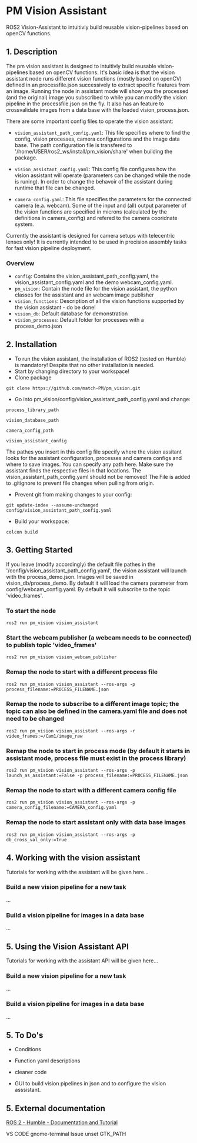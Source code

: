 # PM Vision Assistant
ROS2 Vision-Assistant to intuitivly build reusable vision-pipelines based on openCV functions.
## 1. Description
The pm vision assistant is designed to intuitivly build reusable vision-pipelines based on openCV functions. It's basic idea is that the vision assistant node runs different vision functions (mostly based on openCV) defined in an processfile.json successively to extract specific features from an image. Running the node in assistant mode will show you the processed (and the original) image you subscribed to while you can modify the vision pipeline in the processfile.json on the fly. It also has an feature to crossvalidate images from a data base with the loaded vision_process.json. 

There are some important config files to operate the vision assistant:
* `vision_assistant_path_config.yaml`: This file specifies where to find the config, vision processes, camera configurations and the image data base. The path configuration file is transfered to '/home/USER/ros2_ws/install/pm_vision/share' when building the package. 

* `vision_assistant_config.yaml`: This config file configures how the vision assistant will operate (parameters can be changed while the node is runing). In order to change the behavoir of the assistant during runtime that file can be changed.

* `camera_config.yaml`: This file specifies the parameters for the connected camera (e.a. webcam). Some of the input and (all) output parameter of the vision functions are specified in microns (calculated by the definitions in camera_config) and refered to the camera cooridnate system. 

Currently the assistant is designed for camera setups with telecentric lenses only! It is currently intended to be used in precision assembly tasks for fast vision pipeline deployment.

### Overview
* `config`: Contains the vision_assistant_path_config.yaml, the vision_assistant_config.yaml and the demo webcam_config.yaml.
* `pm_vision`: Contain the node file for the vision assistant, the python classes for the assistant and an webcam image publisher
* `vision_functions`: Description of all the vision functions supported by the vision assistant - do be done!
* `vision_db`: Default database for demonstration  
* `vision_processes`: Default folder for processes with a process_demo.json

## 2. Installation 
* To run the vision assistant, the installation of ROS2 (tested on Humble) is mandatory! Despite that no other installation is needed.
* Start by changing directory to your workspace!
* Clone package
```
git clone https://github.com/match-PM/pm_vision.git
```
* Go into pm_vision/config/vision_assistant_path_config.yaml and change:
```
process_library_path
```
```
vision_database_path
```
```
camera_config_path
```
```
vision_assistant_config
```
The pathes you insert in this config file specify where the vision assitant looks for the assistant configuration, processes and camera configs and where to save images. You can specify any path here. Make sure the assistant finds the respective files in that locations. The vision_assistant_path_config.yaml should not be removed! The File is added to .gitignore to prevent file changes when pulling from origin.
* Prevent git from making changes to your config:
```
git update-index --assume-unchanged config/vision_assistant_path_config.yaml
```
* Build your workspace:
```
colcon build 
```

## 3. Getting Started
If you leave (modify accordingly) the default file pathes in the '/config/vision_assistant_path_config.yaml', the vision assistant will launch with the process_demo.json. Images will be saved in vision_db/process_demo. By default it will load the camera parameter from config/webcam_config.yaml. By default it will subscribe to the topic 'video_frames'.

### To start the node
```
ros2 run pm_vision vision_assistant
```
### Start the webcam publisher (a webcam needs to be connected) to publish topic 'video_frames'
```
ros2 run pm_vision vision_webcam_publisher
```
### Remap the node to start with a different process file 
```
ros2 run pm_vision vision_assistant --ros-args -p process_filename:=PROCESS_FILENAME.json

```
### Remap the node to subscribe to a different image topic; the topic can also be defined in the camera.yaml file and does not need to be changed
```
ros2 run pm_vision vision_assistant --ros-args -r video_frames:=/Cam1/image_raw

```
### Remap the node to start in process mode (by default it starts in assistant mode, process file must exist in the process library)
```
ros2 run pm_vision vision_assistant --ros-args -p launch_as_assistant:=False -p process_filename:=PROCESS_FILENAME.json

```
### Remap the node to start with a different camera config file
```
ros2 run pm_vision vision_assistant --ros-args -p camera_config_filename:=CAMERA_config.yaml

```
### Remap the node to start assistant only with data base images
```
ros2 run pm_vision vision_assistant --ros-args -p db_cross_val_only:=True

```
## 4. Working with the vision assistant
Tutorials for working with the assistant will be given here...
### Build a new vision pipeline for a new task
...
### Build a vision pipeline for images in a data base
...


## 5. Using the Vision Assistant API
Tutorials for working with the assistant API will be given here...
### Build a new vision pipeline for a new task
...
### Build a vision pipeline for images in a data base
...


## 5. To Do's
* Conditions
* Function yaml descriptions
* cleaner code


* GUI to build vision pipelines in json and to configure the vision asssistant.

## 5. External documentation
[ROS 2 - Humble - Documentation and Tutorial](https://docs.ros.org/en/humble/Installation/Ubuntu-Install-Debians.html)

VS CODE gnome-terminal Issue
unset GTK_PATH


